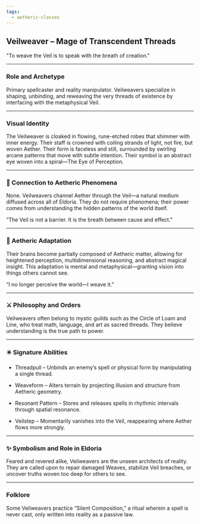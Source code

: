 ```yaml
---
tags:
  - aetheric-classes
---
```

## **Veilweaver – Mage of Transcendent Threads**

"To weave the Veil is to speak with the breath of creation."

---

### Role and Archetype

Primary spellcaster and reality manipulator. Veilweavers specialize in shaping, unbinding, and reweaving the very threads of existence by interfacing with the metaphysical Veil.

---

### Visual Identity

The Veilweaver is cloaked in flowing, rune-etched robes that shimmer with inner energy. Their staff is crowned with coiling strands of light, not fire, but woven Aether. Their form is faceless and still, surrounded by swirling arcane patterns that move with subtle intention. Their symbol is an abstract eye woven into a spiral—The Eye of Perception.

---

### 💠 Connection to Aetheric Phenomena

None. Veilweavers channel Aether through the Veil—a natural medium diffused across all of Eldoria. They do not require phenomena; their power comes from understanding the hidden patterns of the world itself.

“The Veil is not a barrier. It is the breath between cause and effect.”

---

### 🦴 Aetheric Adaptation

Their brains become partially composed of Aetheric matter, allowing for heightened perception, multidimensional reasoning, and abstract magical insight. This adaptation is mental and metaphysical—granting vision into things others cannot see.

“I no longer perceive the world—I weave it.”

---

### ⚔️ Philosophy and Orders

Veilweavers often belong to mystic guilds such as the Circle of Loam and Line, who treat math, language, and art as sacred threads. They believe understanding is the true path to power.

---

### ✴️ Signature Abilities

- Threadpull – Unbinds an enemy’s spell or physical form by manipulating a single thread.  
      
    
- Weaveform – Alters terrain by projecting illusion and structure from Aetheric geometry.  
      
    
- Resonant Pattern – Stores and releases spells in rhythmic intervals through spatial resonance.  
      
    
- Veilstep – Momentarily vanishes into the Veil, reappearing where Aether flows more strongly.  
      
    

---

### ✨ Symbolism and Role in Eldoria

Feared and revered alike, Veilweavers are the unseen architects of reality. They are called upon to repair damaged Weaves, stabilize Veil breaches, or uncover truths woven too deep for others to see.

---

### Folklore

Some Veilweavers practice “Silent Composition,” a ritual wherein a spell is never cast, only written into reality as a passive law.